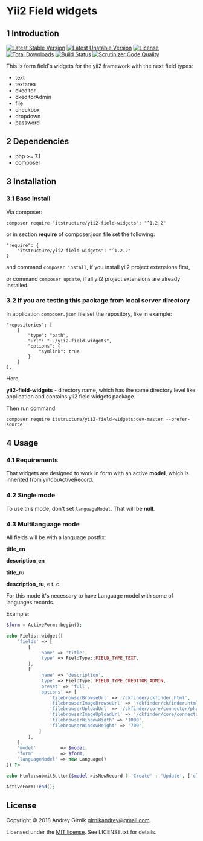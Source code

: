 Yii2 Field widgets
==============

1 Introduction
----------------------------

[![Latest Stable Version](https://poser.pugx.org/itstructure/yii2-field-widgets/v/stable)](https://packagist.org/packages/itstructure/yii2-field-widgets)
[![Latest Unstable Version](https://poser.pugx.org/itstructure/yii2-field-widgets/v/unstable)](https://packagist.org/packages/itstructure/yii2-field-widgets)
[![License](https://poser.pugx.org/itstructure/yii2-field-widgets/license)](https://packagist.org/packages/itstructure/yii2-field-widgets)
[![Total Downloads](https://poser.pugx.org/itstructure/yii2-field-widgets/downloads)](https://packagist.org/packages/itstructure/yii2-field-widgets)
[![Build Status](https://scrutinizer-ci.com/g/itstructure/yii2-field-widgets/badges/build.png?b=master)](https://scrutinizer-ci.com/g/itstructure/yii2-field-widgets/build-status/master)
[![Scrutinizer Code Quality](https://scrutinizer-ci.com/g/itstructure/yii2-field-widgets/badges/quality-score.png?b=master)](https://scrutinizer-ci.com/g/itstructure/yii2-field-widgets/?branch=master)

This is form field's widgets for the yii2 framework with the next field types:

- text
- textarea
- ckeditor
- ckeditorAdmin
- file
- checkbox
- dropdown
- password

2 Dependencies
----------------------------

- php >= 7.1
- composer

3 Installation
----------------------------

### 3.1 Base install

Via composer:

```composer require "itstructure/yii2-field-widgets": "^1.2.2"```

or in section **require** of composer.json file set the following:
```
"require": {
    "itstructure/yii2-field-widgets": "^1.2.2"
}
```
and command ```composer install```, if you install yii2 project extensions first,

or command ```composer update```, if all yii2 project extensions are already installed.

### 3.2 If you are testing this package from local server directory

In application ```composer.json``` file set the repository, like in example:

```
"repositories": [
    {
        "type": "path",
        "url": "../yii2-field-widgets",
        "options": {
            "symlink": true
        }
    }
],
```

Here,

**yii2-field-widgets** - directory name, which has the same directory level like application and contains yii2 field widgets package.

Then run command:

```composer require itstructure/yii2-field-widgets:dev-master --prefer-source```

4 Usage
----------------------------

### 4.1 Requirements

That widgets are designed to work in form with an active **model**, which is inherited from 
yii\db\ActiveRecord.

### 4.2 Single mode

To use this mode, don't set ```languageModel```. That will be **null**.

### 4.3 Multilanguage mode

All fields will be with a language postfix:

**title_en**

**description_en**

**title_ru**

**description_ru**, e t. c.

For this mode it's necessary to have Language model with some of languages records.

Example:

```php
$form = ActiveForm::begin();
```

```php
echo Fields::widget([
    'fields' => [
        [
            'name' => 'title',
            'type' => FieldType::FIELD_TYPE_TEXT,
        ],
        [
            'name' => 'description',
            'type' => FieldType::FIELD_TYPE_CKEDITOR_ADMIN,
            'preset' => 'full',
            'options' => [
                'filebrowserBrowseUrl' => '/ckfinder/ckfinder.html',
                'filebrowserImageBrowseUrl' => '/ckfinder/ckfinder.html?type=Images',
                'filebrowserUploadUrl' => '/ckfinder/core/connector/php/connector.php?command=QuickUpload&type=Files',
                'filebrowserImageUploadUrl' => '/ckfinder/core/connector/php/connector.php?command=QuickUpload&type=Images',
                'filebrowserWindowWidth' => '1000',
                'filebrowserWindowHeight' => '700',
            ]
        ],
    ],
    'model'         => $model,
    'form'          => $form,
    'languageModel' => new Language()
]) ?>
```

```php
echo Html::submitButton($model->isNewRecord ? 'Create' : 'Update', ['class' => $model->isNewRecord ? 'btn btn-success' : 'btn btn-primary']) ?>
```

```php
ActiveForm::end();
```

License
----------------------------

Copyright © 2018 Andrey Girnik girnikandrey@gmail.com.

Licensed under the [MIT license](http://opensource.org/licenses/MIT). See LICENSE.txt for details.
